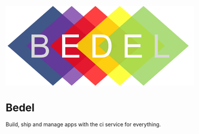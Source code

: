 ![Logo](img/Bedel_Logo_1.png)
# Bedel
Build, ship and manage apps with the ci service for everything.
